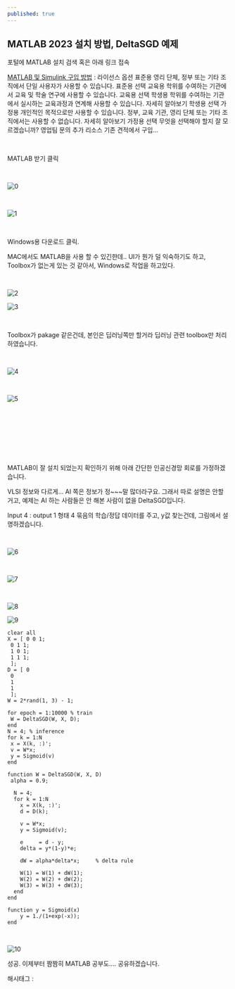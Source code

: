 ```yaml
---
published: true
---
```

## MATLAB 2023 설치 방법, DeltaSGD 예제

포털에 MATLAB 설치 검색 혹은 아래 링크 접속

[MATLAB 및 Simulink 구입 방법](https://kr.mathworks.com/store/?gclid=Cj0KCQjwiZqhBhCJARIsACHHEH961w917XtT7Dx1VwceOnx7fJx1wUn5MQ7tw0Bz8HS9zYcepRSaXp8aAgujEALw_wcB&ef_id=Cj0KCQjwiZqhBhCJARIsACHHEH961w917XtT7Dx1VwceOnx7fJx1wUn5MQ7tw0Bz8HS9zYcepRSaXp8aAgujEALw_wcB:G:s&s_kwcid=AL!8664!3!548870027901!b!!g!!%EB%A7%A4%ED%8A%B8%EB%9E%A9%20%EA%B5%AC%EB%A7%A4&s_eid=ppc_69452703273&q=%EB%A7%A4%ED%8A%B8%EB%9E%A9%20%EA%B5%AC%EB%A7%A4) : 라이선스 옵션 표준용 영리 단체, 정부 또는 기타 조직에서 단일 사용자가 사용할 수 있습니다. 표준용 선택 교육용 학위를 수여하는 기관에서 교육 및 학술 연구에 사용할 수 있습니다. 교육용 선택 학생용 학위를 수여하는 기관에서 실시하는 교육과정과 연계해 사용할 수 있습니다. 자세히 알아보기 학생용 선택 가정용 개인적인 목적으로만 사용할 수 있습니다. 정부, 교육 기관, 영리 단체 또는 기타 조직에서는 사용할 수 없습니다. 자세히 알아보기 가정용 선택 무엇을 선택해야 할지 잘 모르겠습니까? 영업팀 문의 추가 리소스 기존 견적에서 구입...

​

MATLAB 받기 클릭

​

![0](/assets/img/223061548360/0.png)

​

![1](/assets/img/223061548360/1.png)

​

Windows용 다운로드 클릭.

MAC에서도 MATLAB을 사용 할 수 있긴한데.. UI가 뭔가 덜 익숙하기도 하고, Toolbox가 없는게 있는 것 같아서, Windows로 작업을 하고있다.

​

![2](/assets/img/223061548360/2.png)

![3](/assets/img/223061548360/3.png)

​

Toolbox가 pakage 같은건데, 본인은 딥러닝쪽만 할거라 딥러닝 관련 toolbox만 처리하였습니다.

​

![4](/assets/img/223061548360/4.png)

​

![5](/assets/img/223061548360/5.png)

​

​

​

​

MATLAB이 잘 설치 되었는지 확인하기 위해 아래 간단한 인공신경망 회로를 가정하겠습니다.

VLSI 정보와 다르게... AI 쪽은 정보가 정~~~말 많더라구요. 그래서 따로 설명은 안할거고, 예제는 AI 하는 사람들은 안 해본 사람이 없을 DeltaSGD입니다.

Input 4 : output 1 형태 4 묶음의 학습/정답 데이터를 주고, y값 찾는건데, 그림에서 설명하겠습니다.

​

![6](/assets/img/223061548360/6.png)

​

![7](/assets/img/223061548360/7.png)

​

![8](/assets/img/223061548360/8.png)

![9](/assets/img/223061548360/9.png)

```
clear all
X = [ 0 0 1;
 0 1 1;
 1 0 1;
 1 1 1;
 ];
D = [ 0
 0
 1
 1
 ];
W = 2*rand(1, 3) - 1;

for epoch = 1:10000 % train
 W = DeltaSGD(W, X, D);
end
N = 4; % inference
for k = 1:N
 x = X(k, :)';
 v = W*x;
 y = Sigmoid(v)
end

function W = DeltaSGD(W, X, D)
 alpha = 0.9;
  
  N = 4;  
  for k = 1:N
    x = X(k, :)';
    d = D(k);

    v = W*x;
    y = Sigmoid(v);
    
    e     = d - y;  
    delta = y*(1-y)*e;
  
    dW = alpha*delta*x;     % delta rule    
    
    W(1) = W(1) + dW(1); 
    W(2) = W(2) + dW(2);
    W(3) = W(3) + dW(3);    
  end
end

function y = Sigmoid(x)
    y = 1./(1+exp(-x));
end
```

​

![10](/assets/img/223061548360/10.png)

성공. 이제부터 짬짬히 MATLAB 공부도.... 공유하겠습니다.

 해시태그 : 